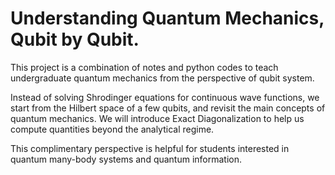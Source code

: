 # Understanding Quantum Mechanics, Qubit by Qubit.

This project is a combination of notes and python codes to teach undergraduate quantum mechanics from the perspective of qubit system. 

Instead of solving Shrodinger equations for continuous wave functions, we start from the Hilbert space of a few qubits, and revisit the main concepts of quantum mechanics. We will introduce Exact Diagonalization to help us compute quantities beyond the analytical regime.

This complimentary perspective is helpful for students interested in quantum many-body systems and quantum information.
